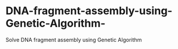 # DNA-fragment-assembly-using-Genetic-Algorithm-
Solve DNA fragment assembly using Genetic Algorithm
